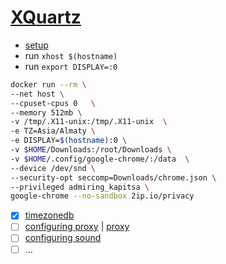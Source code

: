 # [XQuartz](https://gist.github.com/paul-krohn/e45f96181b1cf5e536325d1bdee6c949)
- [setup](https://gist.github.com/paul-krohn/e45f96181b1cf5e536325d1bdee6c949#set-up-xquartz)
- run ```xhost $(hostname)```
- run ```export DISPLAY=:0```
```sh
docker run --rm \
--net host \
--cpuset-cpus 0   \
--memory 512mb \
-v /tmp/.X11-unix:/tmp/.X11-unix  \
-e TZ=Asia/Almaty \
-e DISPLAY=$(hostname):0 \
-v $HOME/Downloads:/root/Downloads \
-v $HOME/.config/google-chrome/:/data  \
--device /dev/snd \
--security-opt seccomp=Downloads/chrome.json \
--privileged admiring_kapitsa \
google-chrome --no-sandbox 2ip.io/privacy
```
- [x] [timezonedb](https://timezonedb.com/time-zones)
- [ ] [configuring proxy](https://yandex.ru/search/?clid=1906725&text=proxy+docker+container&rdrnd=969585&lr=2&redircnt=1683634331.1) |  [proxy](https://docs.docker.com/network/proxy/#configure-the-docker-client)
- [ ] [configuring sound](https://yandex.ru/search/?clid=1906725&text=sound+docker&rdrnd=389627&lr=2&redircnt=1683668752.1)
- [ ] …
